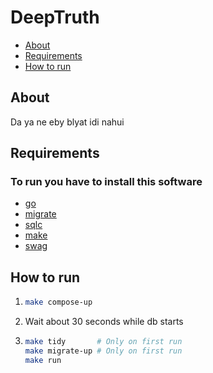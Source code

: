 # DeepTruth
- [About](#about)
- [Requirements](#requirements)
- [How to run](#how-to-run)

## About
Da ya ne eby blyat idi nahui

## Requirements
### To run you have to install this software
* [go](https://go.dev/)
* [migrate](https://github.com/golang-migrate/migrate)
* [sqlc](https://sqlc.dev/)
* [make](https://www.gnu.org/software/make/)
* [swag](https://github.com/swaggo/swag)

## How to run
1.
    ```bash
    make compose-up
    ```
1. Wait about 30 seconds while db starts
1.
    ```bash
    make tidy       # Only on first run
    make migrate-up # Only on first run
    make run
    ```
